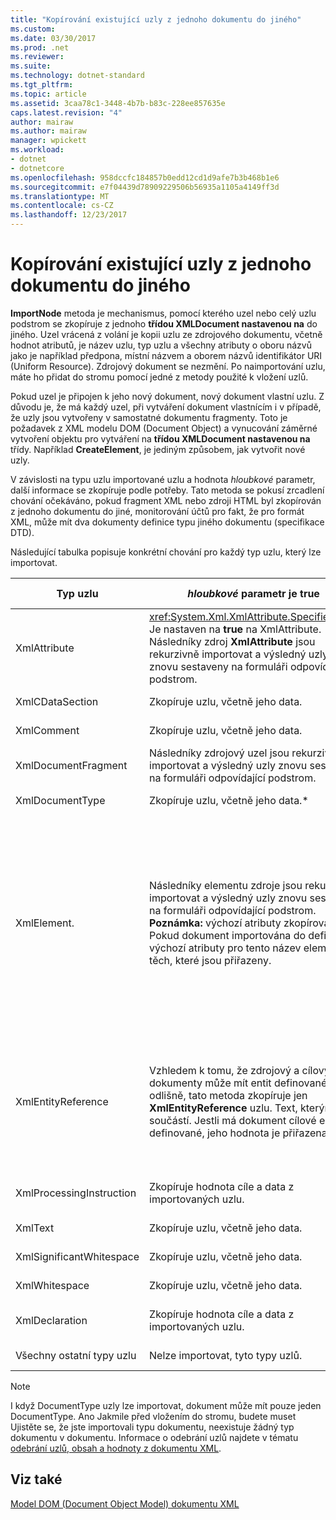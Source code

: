 ```yaml
---
title: "Kopírování existující uzly z jednoho dokumentu do jiného"
ms.custom: 
ms.date: 03/30/2017
ms.prod: .net
ms.reviewer: 
ms.suite: 
ms.technology: dotnet-standard
ms.tgt_pltfrm: 
ms.topic: article
ms.assetid: 3caa78c1-3448-4b7b-b83c-228ee857635e
caps.latest.revision: "4"
author: mairaw
ms.author: mairaw
manager: wpickett
ms.workload:
- dotnet
- dotnetcore
ms.openlocfilehash: 958dccfc184857b0edd12cd1d9afe7b3b468b1e6
ms.sourcegitcommit: e7f04439d78909229506b56935a1105a4149ff3d
ms.translationtype: MT
ms.contentlocale: cs-CZ
ms.lasthandoff: 12/23/2017
---
```

# <a name="copying-existing-nodes-from-one-document-to-another"></a>Kopírování existující uzly z jednoho dokumentu do jiného
**ImportNode** metoda je mechanismus, pomocí kterého uzel nebo celý uzlu podstrom se zkopíruje z jednoho **třídou XMLDocument nastavenou na** do jiného. Uzel vrácená z volání je kopii uzlu ze zdrojového dokumentu, včetně hodnot atributů, je název uzlu, typ uzlu a všechny atributy o oboru názvů jako je například předpona, místní názvem a oborem názvů identifikátor URI (Uniform Resource). Zdrojový dokument se nezmění. Po naimportování uzlu, máte ho přidat do stromu pomocí jedné z metody použité k vložení uzlů.  
  
 Pokud uzel je připojen k jeho nový dokument, nový dokument vlastní uzlu. Z důvodu je, že má každý uzel, při vytváření dokument vlastnícím i v případě, že uzly jsou vytvořeny v samostatné dokumentu fragmenty. Toto je požadavek z XML modelu DOM (Document Object) a vynucování záměrné vytvoření objektu pro vytváření na **třídou XMLDocument nastavenou na** třídy. Například **CreateElement**, je jediným způsobem, jak vytvořit nové uzly.  
  
 V závislosti na typu uzlu importované uzlu a hodnota *hloubkové* parametr, další informace se zkopíruje podle potřeby. Tato metoda se pokusí zrcadlení chování očekáváno, pokud fragment XML nebo zdroji HTML byl zkopírován z jednoho dokumentu do jiné, monitorování účtů pro fakt, že pro formát XML, může mít dva dokumenty definice typu jiného dokumentu (specifikace DTD).  
  
 Následující tabulka popisuje konkrétní chování pro každý typ uzlu, který lze importovat.  
  
|Typ uzlu|*hloubkové* parametr je true|*hloubkové* parametr je hodnota false|  
|---------------|------------------------------|-------------------------------|  
|XmlAttribute|<xref:System.Xml.XmlAttribute.Specified%2A> Je nastaven na **true** na XmlAttribute. Následníky zdroj **XmlAttribute** jsou rekurzivně importovat a výsledný uzly znovu sestaveny na formuláři odpovídající podstrom.|*Hloubkové* parametr nelze použít u **XmlAttribute** uzly, proto, že vždy provádějí jejich podřízené uzly s nimi při importu.|  
|XmlCDataSection|Zkopíruje uzlu, včetně jeho data.|Zkopíruje uzlu, včetně jeho data.|  
|XmlComment|Zkopíruje uzlu, včetně jeho data.|Zkopíruje uzlu, včetně jeho data.|  
|XmlDocumentFragment|Následníky zdrojový uzel jsou rekurzivně importovat a výsledný uzly znovu sestaveny na formuláři odpovídající podstrom.|Prázdná **XmlDocumentFragment** je vytvořena.|  
|XmlDocumentType|Zkopíruje uzlu, včetně jeho data.*|Zkopíruje uzlu, včetně jeho data.*|  
|XmlElement.|Následníky elementu zdroje jsou rekurzivně importovat a výsledný uzly znovu sestaveny na formuláři odpovídající podstrom. **Poznámka:** výchozí atributy zkopírován. Pokud dokument importována do definuje výchozí atributy pro tento název elementu, těch, které jsou přiřazeny.|Zadaný atribut uzly source element importují a vygenerovaného **XmlAttribute** uzly jsou připojené k nového elementu. Nebudou zkopírovány podřízených uzlů. **Poznámka:** výchozí atributy zkopírován. Pokud dokument importována do definuje výchozí atributy pro tento název elementu, těch, které jsou přiřazeny.|  
|XmlEntityReference|Vzhledem k tomu, že zdrojový a cílový dokumenty může mít entit definované odlišně, tato metoda zkopíruje jen **XmlEntityReference** uzlu. Text, kterým není součástí. Jestli má dokument cílové entity definované, jeho hodnota je přiřazena.|Vzhledem k tomu, že zdrojový a cílový dokumenty může mít entit definované odlišně, tato metoda zkopíruje jen **XmlEntityReference** uzlu. Text, kterým není součástí. Jestli má dokument cílové entity definované, jeho hodnota je přiřazena.|  
|XmlProcessingInstruction|Zkopíruje hodnota cíle a data z importovaných uzlu.|Zkopíruje hodnota cíle a data z importovaných uzlu.|  
|XmlText|Zkopíruje uzlu, včetně jeho data.|Zkopíruje uzlu, včetně jeho data.|  
|XmlSignificantWhitespace|Zkopíruje uzlu, včetně jeho data.|Zkopíruje uzlu, včetně jeho data.|  
|XmlWhitespace|Zkopíruje uzlu, včetně jeho data.|Zkopíruje uzlu, včetně jeho data.|  
|XmlDeclaration|Zkopíruje hodnota cíle a data z importovaných uzlu.|Zkopíruje hodnota cíle a data z importovaných uzlu.|  
|Všechny ostatní typy uzlu|Nelze importovat, tyto typy uzlů.|Nelze importovat, tyto typy uzlů.|  
  
> [!NOTE]
>  I když DocumentType uzly lze importovat, dokument může mít pouze jeden DocumentType. Ano Jakmile před vložením do stromu, budete muset Ujistěte se, že jste importovali typu dokumentu, neexistuje žádný typ dokumentu v dokumentu. Informace o odebrání uzlů najdete v tématu [odebrání uzlů, obsah a hodnoty z dokumentu XML](../../../../docs/standard/data/xml/removing-nodes-content-and-values-from-an-xml-document.md).  
  
## <a name="see-also"></a>Viz také  
 [Model DOM (Document Object Model) dokumentu XML](../../../../docs/standard/data/xml/xml-document-object-model-dom.md)
